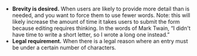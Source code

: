 - **Brevity is desired.** When users are likely to provide more detail than is needed, and you want to force them to use fewer words. Note: this will likely increase the amount of time it takes users to submit the form because editing requires thinking. In the words of Mark Twain, “I didn't have time to write a short letter, so I wrote a long one instead.”
- **Legal requirement.** When there is a legal reason where an entry must be under a certain number of characters.
